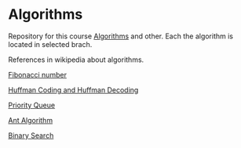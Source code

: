 # Algorithms
Repository for this course [Algorithms](https://stepik.org/course/217/syllabus) and other.
Each the algorithm is located in selected brach.

References in wikipedia about algorithms.

[Fibonacci number](https://en.wikipedia.org/wiki/Fibonacci_number)

[Huffman Coding and Huffman Decoding](https://en.wikipedia.org/wiki/Huffman_coding)

[Priority Queue](https://en.wikipedia.org/wiki/Priority_queue)

[Ant Algorithm](https://en.wikipedia.org/wiki/Ant_colony_optimization_algorithms)

[Binary Search](https://en.wikipedia.org/wiki/Binary_search_algorithm)
